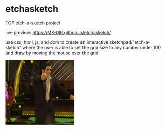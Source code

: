 # etchasketch

TOP etch-a-sketch project

live preview: https://MK-DlR.github.io/etchasketch/

use css, html, js, and dom to create an interactive sketchpad/"etch-a-sketch"
where the user is able to set the grid size to any number under 100
and draw by moving the mouse over the grid

![disco](https://github.com/MK-DlR/etchasketch/blob/main/dancing.gif)
